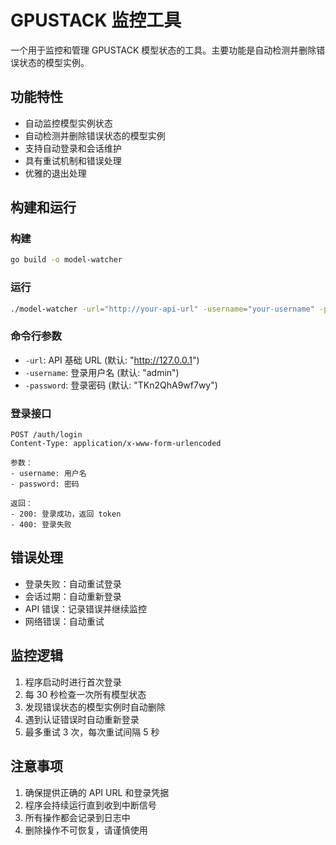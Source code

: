 # GPUSTACK 监控工具

一个用于监控和管理 GPUSTACK 模型状态的工具。主要功能是自动检测并删除错误状态的模型实例。

## 功能特性

- 自动监控模型实例状态
- 自动检测并删除错误状态的模型实例
- 支持自动登录和会话维护
- 具有重试机制和错误处理
- 优雅的退出处理

## 构建和运行

### 构建
```bash
go build -o model-watcher
```

### 运行
```bash
./model-watcher -url="http://your-api-url" -username="your-username" -password="your-password"
```

### 命令行参数
- `-url`: API 基础 URL (默认: "http://127.0.0.1")
- `-username`: 登录用户名 (默认: "admin")
- `-password`: 登录密码 (默认: "TKn2QhA9wf7wy")

### 登录接口
```
POST /auth/login
Content-Type: application/x-www-form-urlencoded

参数：
- username: 用户名
- password: 密码

返回：
- 200: 登录成功，返回 token
- 400: 登录失败
```



## 错误处理

- 登录失败：自动重试登录
- 会话过期：自动重新登录
- API 错误：记录错误并继续监控
- 网络错误：自动重试

## 监控逻辑

1. 程序启动时进行首次登录
2. 每 30 秒检查一次所有模型状态
3. 发现错误状态的模型实例时自动删除
4. 遇到认证错误时自动重新登录
5. 最多重试 3 次，每次重试间隔 5 秒

## 注意事项

1. 确保提供正确的 API URL 和登录凭据
2. 程序会持续运行直到收到中断信号
3. 所有操作都会记录到日志中
4. 删除操作不可恢复，请谨慎使用
```